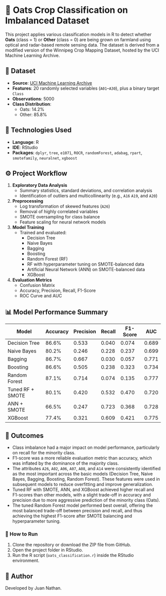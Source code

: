 # 🌾 Oats Crop Classification on Imbalanced Dataset

This project applies various classification models in R to detect whether **Oats** (class = 1) or **Other** (class = 0) are being grown on farmland using optical and radar-based remote sensing data. The dataset is derived from a modified version of the Winnipeg Crop Mapping Dataset, hosted by the UCI Machine Learning Archive.

## 📁 Dataset

- **Source**: [UCI Machine Learning Archive](https://archive.ics.uci.edu/dataset/525/crop+mapping+using+fused+optical+radar+data+set)
- **Features**: 20 randomly selected variables (`A01`–`A30`), plus a binary target `Class`
- **Observations**: 5000
- **Class Distribution**:
  - Oats: 14.2%
  - Other: 85.8%

## 🧰 Technologies Used

- **Language**: R
- **IDE**: RStudio
- **Packages**: `dplyr`, `tree`, `e1071`, `ROCR`, `randomForest`, `adabag`, `rpart`, `smotefamily`, `neuralnet`, `xgboost`

## ⚙️ Project Workflow

1. **Exploratory Data Analysis**
   - Summary statistics, standard deviations, and correlation analysis
   - Identification of outliers and multicollinearity (e.g., `A16` `A19`, and `A20`)
2. **Preprocessing**
   - Log transformation of skewed features (`A26`)
   - Removal of highly correlated variables
   - SMOTE oversampling for class balance
   - Feature scaling for neural network models
3. **Model Training**
   - Trained and evaluated:
     - Decision Tree
     - Naive Bayes
     - Bagging
     - Boosting
     - Random Forest (RF)
     - RF with hyperparameter tuning on SMOTE-balanced data
     - Artificial Neural Network (ANN) on SMOTE-balanced data
     - XGBoost
4. **Evaluation Metrics**
   - Confusion Matrix
   - Accuracy, Precision, Recall, F1-Score
   - ROC Curve and AUC

## 📊 Model Performance Summary

| Model                 | Accuracy | Precision | Recall | F1-Score | AUC   |
|-----------------------|----------|-----------|--------|----------|-------|
| Decision Tree         | 86.6%    | 0.533     | 0.040  | 0.074    | 0.689 |
| Naive Bayes           | 80.2%    | 0.246     | 0.228  | 0.237    | 0.699 |
| Bagging               | 86.7%    | 0.667     | 0.030  | 0.057    | 0.771 |
| Boosting              | 86.6%    | 0.505     | 0.238  | 0.323    | 0.734 |
| Random Forest         | 87.1%    | 0.714     | 0.074  | 0.135    | 0.777 |
| Tuned RF + SMOTE      | 80.1%    | 0.420     | 0.532  | 0.470    | 0.720 |
| ANN + SMOTE           | 66.5%    | 0.247     | 0.723  | 0.368    | 0.728 |
| XGBoost               | 77.4%    | 0.321     | 0.609  | 0.421    | 0.775 |

## 🔑 Outcomes

- Class imbalance had a major impact on model performance, particularly on recall for the minority class.
- F1-score was a more reliable evaluation metric than accuracy, which was inflated by the dominance of the majority class.
- The attributes `A26`, `A02`, `A06`, `A07`, `A08`, and `A14` were consistently identified as the most important across the basic models (Decision Tree, Naive Bayes, Bagging, Boosting, Random Forest). These features were used in subsequent models to reduce overfitting and improve generalization.
- Tuned RF with SMOTE, ANN, and XGBoost achieved higher recall and F1-scores than other models, with a slight trade-off in accuracy and precision due to more aggressive prediction of the minority class (Oats).
- The tuned Random Forest model performed best overall, offering the most balanced trade-off between precision and recall, and thus achieving the highest F1-score after SMOTE balancing and hyperparameter tuning.

### 🚀 How to Run

1. Clone the repository or download the ZIP file from GitHub.
2. Open the project folder in RStudio.
3. Run the R script (`oats_classification.r`) inside the RStudio environment.

## 👤 Author

Developed by Juan Nathan.





